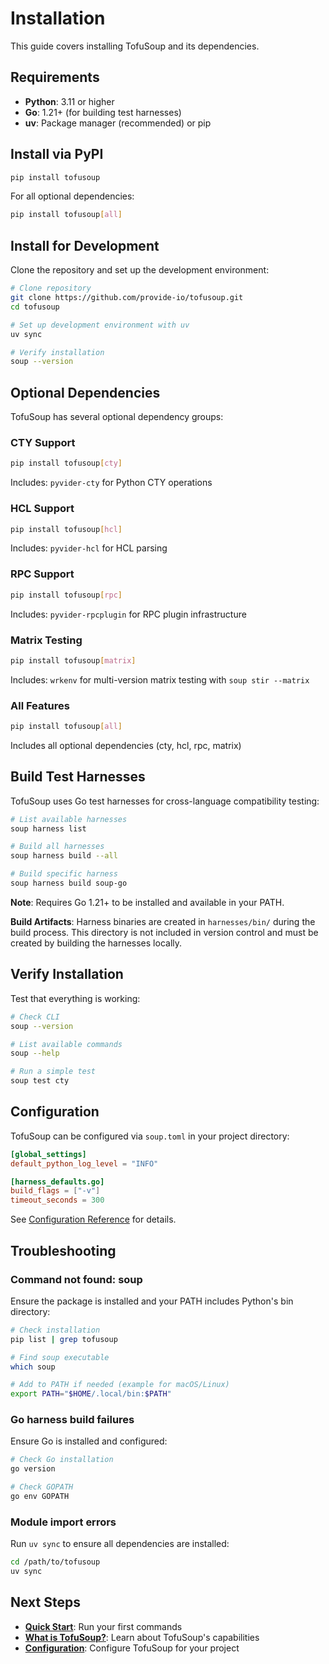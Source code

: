 # Installation

This guide covers installing TofuSoup and its dependencies.

## Requirements

- **Python**: 3.11 or higher
- **Go**: 1.21+ (for building test harnesses)
- **uv**: Package manager (recommended) or pip

## Install via PyPI

```bash
pip install tofusoup
```

For all optional dependencies:

```bash
pip install tofusoup[all]
```

## Install for Development

Clone the repository and set up the development environment:

```bash
# Clone repository
git clone https://github.com/provide-io/tofusoup.git
cd tofusoup

# Set up development environment with uv
uv sync

# Verify installation
soup --version
```

## Optional Dependencies

TofuSoup has several optional dependency groups:

### CTY Support
```bash
pip install tofusoup[cty]
```
Includes: `pyvider-cty` for Python CTY operations

### HCL Support
```bash
pip install tofusoup[hcl]
```
Includes: `pyvider-hcl` for HCL parsing

### RPC Support
```bash
pip install tofusoup[rpc]
```
Includes: `pyvider-rpcplugin` for RPC plugin infrastructure

### Matrix Testing
```bash
pip install tofusoup[matrix]
```
Includes: `wrkenv` for multi-version matrix testing with `soup stir --matrix`

### All Features
```bash
pip install tofusoup[all]
```
Includes all optional dependencies (cty, hcl, rpc, matrix)

## Build Test Harnesses

TofuSoup uses Go test harnesses for cross-language compatibility testing:

```bash
# List available harnesses
soup harness list

# Build all harnesses
soup harness build --all

# Build specific harness
soup harness build soup-go
```

**Note**: Requires Go 1.21+ to be installed and available in your PATH.

**Build Artifacts**: Harness binaries are created in `harnesses/bin/` during the build process. This directory is not included in version control and must be created by building the harnesses locally.

## Verify Installation

Test that everything is working:

```bash
# Check CLI
soup --version

# List available commands
soup --help

# Run a simple test
soup test cty
```

## Configuration

TofuSoup can be configured via `soup.toml` in your project directory:

```toml
[global_settings]
default_python_log_level = "INFO"

[harness_defaults.go]
build_flags = ["-v"]
timeout_seconds = 300
```

See [Configuration Reference](../reference/configuration.md) for details.

## Troubleshooting

### Command not found: soup

Ensure the package is installed and your PATH includes Python's bin directory:

```bash
# Check installation
pip list | grep tofusoup

# Find soup executable
which soup

# Add to PATH if needed (example for macOS/Linux)
export PATH="$HOME/.local/bin:$PATH"
```

### Go harness build failures

Ensure Go is installed and configured:

```bash
# Check Go installation
go version

# Check GOPATH
go env GOPATH
```

### Module import errors

Run `uv sync` to ensure all dependencies are installed:

```bash
cd /path/to/tofusoup
uv sync
```

## Next Steps

- **[Quick Start](quick-start.md)**: Run your first commands
- **[What is TofuSoup?](what-is-tofusoup.md)**: Learn about TofuSoup's capabilities
- **[Configuration](../reference/configuration.md)**: Configure TofuSoup for your project
